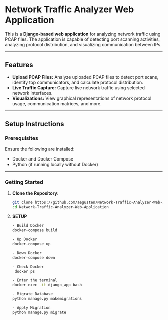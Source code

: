 # Network Traffic Analyzer Web Application

This is a **Django-based web application** for analyzing network traffic using PCAP files. The application is capable of detecting port scanning activities, analyzing protocol distribution, and visualizing communication between IPs.

---

## Features

- **Upload PCAP Files:** Analyze uploaded PCAP files to detect port scans, identify top communicators, and calculate protocol distribution.
- **Live Traffic Capture:** Capture live network traffic using selected network interfaces.
- **Visualizations:** View graphical representations of network protocol usage, communication matrices, and more.

---

## Setup Instructions

### Prerequisites

Ensure the following are installed:
- Docker and Docker Compose
- Python (if running locally without Docker)

---

### Getting Started

1. **Clone the Repository:**
   ```bash
   git clone https://github.com/aegusten/Network-Traffic-Analyzer-Web-Application.git
   cd Network-Traffic-Analyzer-Web-Application

2. **SETUP**
    ```bash
    - Build Docker 
    docker-compose build

    - Up Docker
    docker-compose up 

    - Down Docker
    docker-compose down

    - Check Docker
     docker ps

    - Enter the terminal
    docker exec -it django_app bash

    - Migrate Database
    python manage.py makemigrations

    - Apply Migration
    python manage.py migrate
